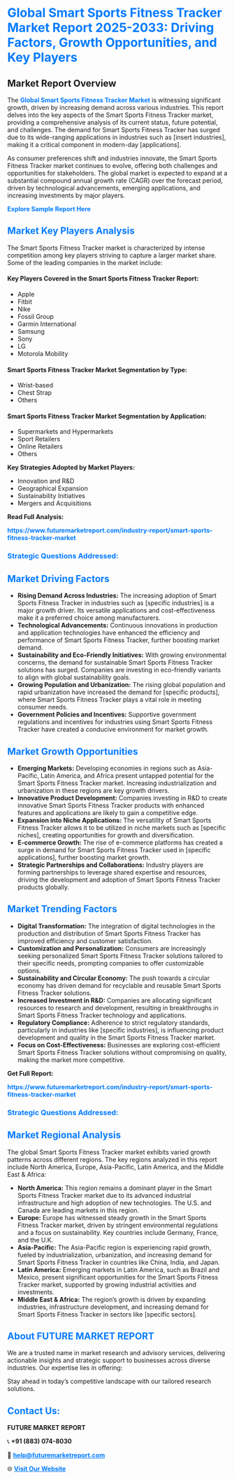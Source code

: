 <h1 style="color: #007BFF;">Global Smart Sports Fitness Tracker Market Report 2025-2033: Driving Factors, Growth Opportunities, and Key Players</h1>

<section id="overview">
<h2>Market Report Overview</h2>
<p>The <a href="https://www.futuremarketreport.com/industry-report/smart-sports-fitness-tracker-market" style="color: #007BFF; text-decoration: none;"><strong>Global Smart Sports Fitness Tracker Market</strong></a> is witnessing significant growth, driven by increasing demand across various industries. This report delves into the key aspects of the Smart Sports Fitness Tracker market, providing a comprehensive analysis of its current status, future potential, and challenges. The demand for Smart Sports Fitness Tracker has surged due to its wide-ranging applications in industries such as [insert industries], making it a critical component in modern-day [applications].</p>
<p>As consumer preferences shift and industries innovate, the Smart Sports Fitness Tracker market continues to evolve, offering both challenges and opportunities for stakeholders. The global market is expected to expand at a substantial compound annual growth rate (CAGR) over the forecast period, driven by technological advancements, emerging applications, and increasing investments by major players.</p>
</section>

<section id="overview">
<p><a href="https://www.futuremarketreport.com/request-sample/reportId=51841" style="color: #007BFF; text-decoration: none;"><strong>Explore Sample Report Here</strong></a></p>
</section>

<section id="key-players">
<h2 style="color: #007BFF;">Market Key Players Analysis</h2>
<p>The Smart Sports Fitness Tracker market is characterized by intense competition among key players striving to capture a larger market share. Some of the leading companies in the market include:</p>
<h4>Key Players Covered in the Smart Sports Fitness Tracker Report:</h4>
<ul><li>Apple</li><li>Fitbit</li><li>Nike</li><li>Fossil Group</li><li>Garmin International</li><li>Samsung</li><li>Sony</li><li>LG</li><li>Motorola Mobility</li></ul>
<h4>Smart Sports Fitness Tracker Market Segmentation by Type:</h4>
<ul><li>Wrist-based</li><li>Chest Strap</li><li>Others</li></ul>

<h4>Smart Sports Fitness Tracker Market Segmentation by Application:</h4>
<ul><li>Supermarkets and Hypermarkets</li><li>Sport Retailers</li><li>Online Retailers</li><li>Others</li></ul>
<p><strong>Key Strategies Adopted by Market Players:</strong></p>
<ul>
<li>Innovation and R&D</li>
<li>Geographical Expansion</li>
<li>Sustainability Initiatives</li>
<li>Mergers and Acquisitions</li>
</ul>
</section>

<section>
<p><strong>Read Full Analysis: </strong></p><a href="https://www.futuremarketreport.com/industry-report/smart-sports-fitness-tracker-market" style="color: #007BFF; text-decoration: none;"><strong>https://www.futuremarketreport.com/industry-report/smart-sports-fitness-tracker-market</strong></a>
<h3 style="color: #007BFF;">Strategic Questions Addressed:</h3>
</section>

<section id="driving-factors">
<h2 style="color: #007BFF;">Market Driving Factors</h2>
<ul>
<li><strong>Rising Demand Across Industries:</strong> The increasing adoption of Smart Sports Fitness Tracker in industries such as [specific industries] is a major growth driver. Its versatile applications and cost-effectiveness make it a preferred choice among manufacturers.</li>
<li><strong>Technological Advancements:</strong> Continuous innovations in production and application technologies have enhanced the efficiency and performance of Smart Sports Fitness Tracker, further boosting market demand.</li>
<li><strong>Sustainability and Eco-Friendly Initiatives:</strong> With growing environmental concerns, the demand for sustainable Smart Sports Fitness Tracker solutions has surged. Companies are investing in eco-friendly variants to align with global sustainability goals.</li>
<li><strong>Growing Population and Urbanization:</strong> The rising global population and rapid urbanization have increased the demand for [specific products], where Smart Sports Fitness Tracker plays a vital role in meeting consumer needs.</li>
<li><strong>Government Policies and Incentives:</strong> Supportive government regulations and incentives for industries using Smart Sports Fitness Tracker have created a conducive environment for market growth.</li>
</ul>
</section>

<section id="growth-opportunities">
<h2 style="color: #007BFF;">Market Growth Opportunities</h2>
<ul>
<li><strong>Emerging Markets:</strong> Developing economies in regions such as Asia-Pacific, Latin America, and Africa present untapped potential for the Smart Sports Fitness Tracker market. Increasing industrialization and urbanization in these regions are key growth drivers.</li>
<li><strong>Innovative Product Development:</strong> Companies investing in R&D to create innovative Smart Sports Fitness Tracker products with enhanced features and applications are likely to gain a competitive edge.</li>
<li><strong>Expansion into Niche Applications:</strong> The versatility of Smart Sports Fitness Tracker allows it to be utilized in niche markets such as [specific niches], creating opportunities for growth and diversification.</li>
<li><strong>E-commerce Growth:</strong> The rise of e-commerce platforms has created a surge in demand for Smart Sports Fitness Tracker used in [specific applications], further boosting market growth.</li>
<li><strong>Strategic Partnerships and Collaborations:</strong> Industry players are forming partnerships to leverage shared expertise and resources, driving the development and adoption of Smart Sports Fitness Tracker products globally.</li>
</ul>
</section>

<section id="trending-factors">
<h2 style="color: #007BFF;">Market Trending Factors</h2>
<ul>
<li><strong>Digital Transformation:</strong> The integration of digital technologies in the production and distribution of Smart Sports Fitness Tracker has improved efficiency and customer satisfaction.</li>
<li><strong>Customization and Personalization:</strong> Consumers are increasingly seeking personalized Smart Sports Fitness Tracker solutions tailored to their specific needs, prompting companies to offer customizable options.</li>
<li><strong>Sustainability and Circular Economy:</strong> The push towards a circular economy has driven demand for recyclable and reusable Smart Sports Fitness Tracker solutions.</li>
<li><strong>Increased Investment in R&D:</strong> Companies are allocating significant resources to research and development, resulting in breakthroughs in Smart Sports Fitness Tracker technology and applications.</li>
<li><strong>Regulatory Compliance:</strong> Adherence to strict regulatory standards, particularly in industries like [specific industries], is influencing product development and quality in the Smart Sports Fitness Tracker market.</li>
<li><strong>Focus on Cost-Effectiveness:</strong> Businesses are exploring cost-efficient Smart Sports Fitness Tracker solutions without compromising on quality, making the market more competitive.</li>
</ul>
</section>

<section>
<p><strong>Get Full Report: </strong></p><a href="https://www.futuremarketreport.com/industry-report/smart-sports-fitness-tracker-market" style="color: #007BFF; text-decoration: none;"><strong>https://www.futuremarketreport.com/industry-report/smart-sports-fitness-tracker-market</strong></a>
<h3 style="color: #007BFF;">Strategic Questions Addressed:</h3>
</section>


<section id="regional-analysis">
<h2 style="color: #007BFF;">Market Regional Analysis</h2>
<p>The global Smart Sports Fitness Tracker market exhibits varied growth patterns across different regions. The key regions analyzed in this report include North America, Europe, Asia-Pacific, Latin America, and the Middle East & Africa:</p>
<ul>
<li><strong>North America:</strong> This region remains a dominant player in the Smart Sports Fitness Tracker market due to its advanced industrial infrastructure and high adoption of new technologies. The U.S. and Canada are leading markets in this region.</li>
<li><strong>Europe:</strong> Europe has witnessed steady growth in the Smart Sports Fitness Tracker market, driven by stringent environmental regulations and a focus on sustainability. Key countries include Germany, France, and the U.K.</li>
<li><strong>Asia-Pacific:</strong> The Asia-Pacific region is experiencing rapid growth, fueled by industrialization, urbanization, and increasing demand for Smart Sports Fitness Tracker in countries like China, India, and Japan.</li>
<li><strong>Latin America:</strong> Emerging markets in Latin America, such as Brazil and Mexico, present significant opportunities for the Smart Sports Fitness Tracker market, supported by growing industrial activities and investments.</li>
<li><strong>Middle East & Africa:</strong> The region’s growth is driven by expanding industries, infrastructure development, and increasing demand for Smart Sports Fitness Tracker in sectors like [specific sectors].</li>
</ul>
</section>

<footer>
<h2 style="color: #007BFF;">About FUTURE MARKET REPORT</h2>
<p>We are a trusted name in market research and advisory services, delivering actionable insights and strategic support to businesses across diverse industries. Our expertise lies in offering:</p>

<p>Stay ahead in today’s competitive landscape with our tailored research solutions.</p>

<h2 style="color: #007BFF;">Contact Us:</h2>
<p><strong>FUTURE MARKET REPORT</strong></p>
<p>📞 <strong>+91 (883) 074-8030</strong></p>
<p>📧 <strong><a href="mailto:help@futuremarketreport.com" style="color: #007BFF;">help@futuremarketreport.com</a></strong></p>
<p>🌐 <strong><a href="https://www.futuremarketreport.com/" style="color: #007BFF;">Visit Our Website</a></strong></p>
</footer>